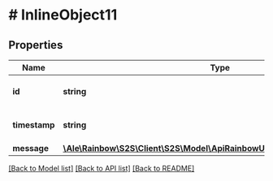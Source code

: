 # # InlineObject11

## Properties

Name | Type | Description | Notes
------------ | ------------- | ------------- | -------------
**id** | **string** | the connection Id | 
**timestamp** | **string** | the notification timestamp | 
**message** | [**\Ale\Rainbow\S2S\Client\S2S\Model\ApiRainbowUcsV10ConnectionsMessage**](ApiRainbowUcsV10ConnectionsMessage.md) |  | 

[[Back to Model list]](../../README.md#documentation-for-models) [[Back to API list]](../../README.md#documentation-for-api-endpoints) [[Back to README]](../../README.md)


